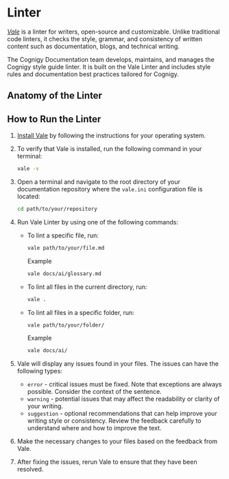 # Linter

_[Vale](https://vale.sh/)_ is a linter for writers, open-source and customizable. Unlike traditional code linters, it checks the style, grammar, and consistency of written content such as documentation, blogs, and technical writing.

The Cognigy Documentation team develops, maintains, and manages the Cognigy style guide linter. It is built on the Vale Linter and includes style rules and documentation best practices tailored for Cognigy.

## Anatomy of the Linter



## How to Run the Linter

1. [Install Vale](https://vale.sh/docs/vale-cli/installation/) by following the instructions for your operating system. 
2. To verify that Vale is installed, run the following command in your terminal:
   ```bash
   vale -v
   ``` 
3. Open a terminal and navigate to the root directory of your documentation repository where the `vale.ini` configuration file is located:

   ```bash
   cd path/to/your/repository
   ```
4. Run Vale Linter by using one of the following commands:

     - To lint a specific file, run:
     
       ```bash
       vale path/to/your/file.md
       ```
       Example
   
       ```bash
       vale docs/ai/glossary.md
       ```
    
     - To lint all files in the current directory, run:
    
       ```bash
       vale .
       ```
     
     - To lint all files in a specific folder, run:
   
       ```bash
       vale path/to/your/folder/
       ```

       Example
   
       ```bash
       vale docs/ai/
       ```

5. Vale will display any issues found in your files. The issues can have the following types:
    - `error` - critical issues must be fixed. Note that exceptions are always possible. Consider the context of the sentence.
    - `warning` - potential issues that may affect the readability or clarity of your writing.
    - `suggestion` - optional recommendations that can help improve your writing style or consistency.
  Review the feedback carefully to understand where and how to improve the text.
6. Make the necessary changes to your files based on the feedback from Vale.
7. After fixing the issues, rerun Vale to ensure that they have been resolved.

